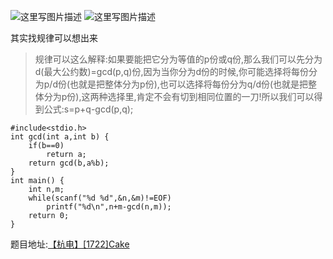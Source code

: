 ![这里写图片描述](http://img.blog.csdn.net/20160720101049018)
![这里写图片描述](http://img.blog.csdn.net/20160720101054331)

其实找规律可以想出来
> 规律可以这么解释:如果要能把它分为等值的p份或q份,那么我们可以先分为d(最大公约数)=gcd(p,q)份,因为当你分为d份的时候,你可能选择将每份分为p/d份(也就是把整体分为p份),也可以选择将每份分为q/d份(也就是把整体分为p份),这两种选择里,肯定不会有切到相同位置的一刀!所以我们可以得到公式:s=p+q-gcd(p,q);

```
#include<stdio.h>
int gcd(int a,int b) {
    if(b==0)
        return a;
    return gcd(b,a%b);
}
int main() {
    int n,m;
    while(scanf("%d %d",&n,&m)!=EOF)
        printf("%d\n",n+m-gcd(n,m));
    return 0;
}
```
题目地址:[【杭电】[1722]Cake](http://acm.hdu.edu.cn/showproblem.php?pid=1722)